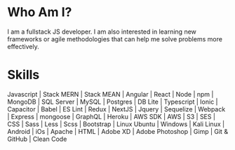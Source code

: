 # Who Am I?

I am a fullstack JS developer. I am also interested in learning new frameworks or agile methodologies that can help me solve problems more effectively.

# Skills

Javascript | Stack MERN | Stack MEAN |
Angular | React | Node | npm |
MongoDB | SQL Server | MySQL | Postgres | DB Lite |
Typescript | Ionic | Capacitor | Babel | ES Lint | Redux | NextJS | Jquery | Sequelize | Webpack | Express | mongoose |  GraphQL | Heroku |
AWS SDK | AWS | S3 | SES |
CSS | Sass | Less | Scss | Bootstrap |
Linux Ubuntu | Windows | Kali Linux | Android | iOs | Apache |
HTML | Adobe XD | Adobe Photoshop | Gimp |
Git & GitHub | Clean Code
